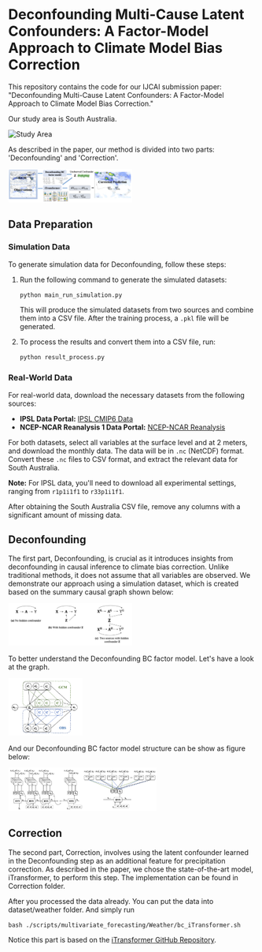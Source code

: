 # Deconfounding Multi-Cause Latent Confounders: A Factor-Model Approach to Climate Model Bias Correction

This repository contains the code for our IJCAI submission paper: "Deconfounding Multi-Cause Latent Confounders: A Factor-Model Approach to
Climate Model Bias Correction."

Our study area is South Australia.

<img src="figures/Study_area_NCEP_final_2.png" alt="Study Area" width="50%">

As described in the paper, our method is divided into two parts: 'Deconfounding' and 'Correction'.

<img src="figures/Process_final_2.png" alt="Process Overview" width="50%">

## Data Preparation

### Simulation Data

To generate simulation data for Deconfounding, follow these steps:

1. Run the following command to generate the simulated datasets:

    ```python
    python main_run_simulation.py
    ```

   This will produce the simulated datasets from two sources and combine them into a CSV file. After the training process, a `.pkl` file will be generated.

2. To process the results and convert them into a CSV file, run:

    ```python
    python result_process.py 
    ```

### Real-World Data

For real-world data, download the necessary datasets from the following sources:

- **IPSL Data Portal:** [IPSL CMIP6 Data](https://aims2.llnl.gov/search/cmip6)
- **NCEP-NCAR Reanalysis 1 Data Portal:** [NCEP-NCAR Reanalysis](https://psl.noaa.gov/data/gridded/data.ncep.reanalysis.html)

For both datasets, select all variables at the surface level and at 2 meters, and download the monthly data. The data will be in `.nc` (NetCDF) format. Convert these `.nc` files to CSV format, and extract the relevant data for South Australia.

**Note:** For IPSL data, you'll need to download all experimental settings, ranging from `r1p1i1f1` to `r33p1i1f1`.

After obtaining the South Australia CSV file, remove any columns with a significant amount of missing data.

## Deconfounding

The first part, Deconfounding, is crucial as it introduces insights from deconfounding in causal inference to climate bias correction. Unlike traditional methods, it does not assume that all variables are observed. We demonstrate our approach using a simulation dataset, which is created based on the summary causal graph shown below:

<img src="figures/Summary%20causal%20graph_final.png" alt="Summary Causal Graph" width="50%">

To better understand the Deconfounding BC factor model. Let's have a look at the graph.

<img src="figures/double_source.png" alt="Double Source" width="30%">

And our Deconfounding BC factor model structure can be show as figure below:

<img src="figures/factor%20model.png" alt="Factor Model" width="60%">

## Correction

The second part, Correction, involves using the latent confounder learned in the Deconfounding step as an additional feature for precipitation correction. As described in the paper, we chose the state-of-the-art model, iTransformer, to perform this step. The implementation can be found in Correction folder. 

After you processed the data already. You can put the data into dataset/weather folder. And simply run 

```
bash ./scripts/multivariate_forecasting/Weather/bc_iTransformer.sh
```

Notice this part is based on the [iTransformer GitHub Repository](https://github.com/thuml/iTransformer).



